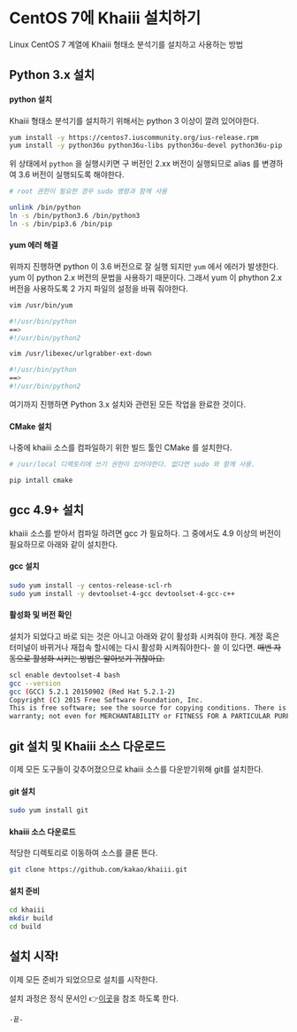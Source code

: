 # CentOS 7에 Khaiii 설치하기

Linux CentOS 7 계열에  Khaiii 형태소 분석기를 설치하고 사용하는 방법

## Python 3.x 설치

#### python 설치

Khaiii 형태소 분석기를 설치하기 위해서는 python 3 이상이 깔려 있어야한다.

```bash
yum install -y https://centos7.iuscommunity.org/ius-release.rpm
yum install -y python36u python36u-libs python36u-devel python36u-pip
```

위 상태에서 ```python``` 을 실행시키면 구 버전인 2.xx 버전이 실행되므로 alias 를 변경하여 3.6 버전이 실행되도록 해야한다.

```bash
# root 권한이 필요한 경우 sudo 명령과 함께 사용

unlink /bin/python
ln -s /bin/python3.6 /bin/python3
ln -s /bin/pip3.6 /bin/pip
```

#### yum 에러 해결

위까지 진행하면 python 이 3.6  버전으로 잘 실행 되지만 `yum` 에서 에러가 발생한다. yum 이 python 2.x 버전의 문법을 사용하기 때문이다. 그래서 yum 이 phython 2.x 버전을 사용하도록 2 가지 파일의 설정을 바꿔 줘야한다.

```bash
vim /usr/bin/yum

#!/usr/bin/python
==>
#!/usr/bin/python2
```

```bash
vim /usr/libexec/urlgrabber-ext-down

#!/usr/bin/python
==>
#!/usr/bin/python2
```

여기까지 진행하면 Python 3.x 설치와 관련된 모든 작업을 완료한 것이다.

#### CMake 설치

나중에 khaiii 소스를 컴파일하기 위한 빌드 툴인 CMake 를 설치한다.

```bash
# /usr/local 디렉토리에 쓰기 권한이 있어야한다. 없다면 sudo 와 함께 사용.

pip intall cmake
```

## gcc 4.9+ 설치

khaiii 소스를 받아서 컴파일 하려면 gcc 가 필요하다. 그 중에서도 4.9 이상의 버전이 필요하므로 아래와 같이 설치한다.

#### gcc 설치

```bash
sudo yum install -y centos-release-scl-rh
sudo yum install -y devtoolset-4-gcc devtoolset-4-gcc-c++
```

#### 활성화 및 버전 확인

설치가 되었다고 바로 되는 것은 아니고 아래와 같이 활성화 시켜줘야 한다. 계정 혹은 터미널이 바뀌거나 재접속 할시에는 다시 활성화 시켜줘야한다- 쓸 이 있다면. ~~매번 자동으로 활성화 시키는 방법은 알아보기 귀찮아요.~~

```bash
scl enable devtoolset-4 bash
gcc --version
gcc (GCC) 5.2.1 20150902 (Red Hat 5.2.1-2)
Copyright (C) 2015 Free Software Foundation, Inc.
This is free software; see the source for copying conditions. There is NO
warranty; not even for MERCHANTABILITY or FITNESS FOR A PARTICULAR PURPOSE.
```

## git 설치 및 Khaiii 소스 다운로드

이제 모든 도구들이 갖추어졌으므로 khaiii 소스를 다운받기위해 git를 설치한다.

#### git 설치

```bash
sudo yum install git
```

#### khaiii 소스 다운로드

적당한 디렉토리로 이동하여 소스를 클론 뜬다.

```bash
git clone https://github.com/kakao/khaiii.git
```

#### 설치 준비

```bash
cd khaiii
mkdir build
cd build
```

## 설치 시작!

이제 모든 준비가 되었으므로 설치를 시작한다. 

설치 과정은 정식 문서인 :point_right:[이곳](https://github.com/kakao/khaiii/wiki/%EB%B9%8C%EB%93%9C-%EB%B0%8F-%EC%84%A4%EC%B9%98#%EB%B9%8C%EB%93%9C)을 참조 하도록 한다.

```-끝-```